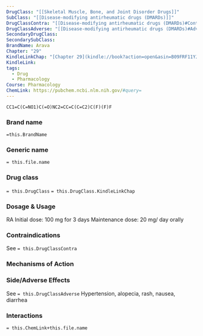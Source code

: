```yaml
---
DrugClass: "[[Skeletal Muscle, Bone, and Joint Disorder Drugs]]"
SubClass: "[[Disease-modifying antirheumatic drugs (DMARDs)]]"
DrugClassContra: "[[Disease-modifying antirheumatic drugs (DMARDs)#Contraindications]]"
DrugClassAdverse: "[[Disease-modifying antirheumatic drugs (DMARDs)#Adverse Reactions]]"
SecondaryDrugClass: 
SecondarySubClass: 
BrandName: Arava
Chapter: "29"
KindleLinkChap: "[Chapter 29](kindle://book?action=open&asin=B09FRF11YJ&location=15248)"
KindleLink: 
tags:
  - Drug
  - Pharmacology
Course: Pharmacology
ChemLink: https://pubchem.ncbi.nlm.nih.gov/#query=
---
```

```smiles
CC1=C(C=NO1)C(=O)NC2=CC=C(C=C2)C(F)(F)F
```

### Brand name
`=this.BrandName`

### Generic name
`= this.file.name`

### Drug class 
`= this.DrugClass`
	`= this.DrugClass.KindleLinkChap`

### Dosage & Usage
RA
Initial dose: 100 mg for 3 days Maintenance dose: 20 mg/ day orally 

### Contraindications
See `= this.DrugClassContra`

### Mechanisms of Action

### Side/Adverse Effects
See `= this.DrugClassAdverse`
Hypertension, alopecia, rash, nausea, diarrhea 

### Interactions

`= this.ChemLink+this.file.name`

